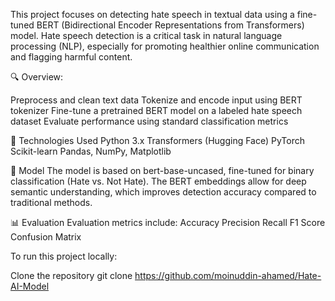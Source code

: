 This project focuses on detecting hate speech in textual data using a fine-tuned BERT (Bidirectional Encoder Representations from Transformers) model. Hate speech detection is a critical task in natural language processing (NLP), especially for promoting healthier online communication and flagging harmful content.

🔍 Overview:

Preprocess and clean text data
Tokenize and encode input using BERT tokenizer
Fine-tune a pretrained BERT model on a labeled hate speech dataset
Evaluate performance using standard classification metrics

🚀 Technologies Used
Python 3.x
Transformers (Hugging Face)
PyTorch
Scikit-learn
Pandas, NumPy, Matplotlib

🧠 Model
The model is based on bert-base-uncased, fine-tuned for binary classification (Hate vs. Not Hate). The BERT embeddings allow for deep semantic understanding, which improves detection accuracy compared to traditional methods.

📊 Evaluation
Evaluation metrics include:
Accuracy
Precision
Recall
F1 Score
Confusion Matrix

To run this project locally:

Clone the repository
git clone https://github.com/moinuddin-ahamed/Hate-AI-Model

